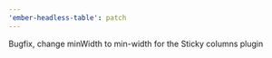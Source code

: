 ```yaml
---
'ember-headless-table': patch
---
```


Bugfix, change minWidth to min-width for the Sticky columns plugin
